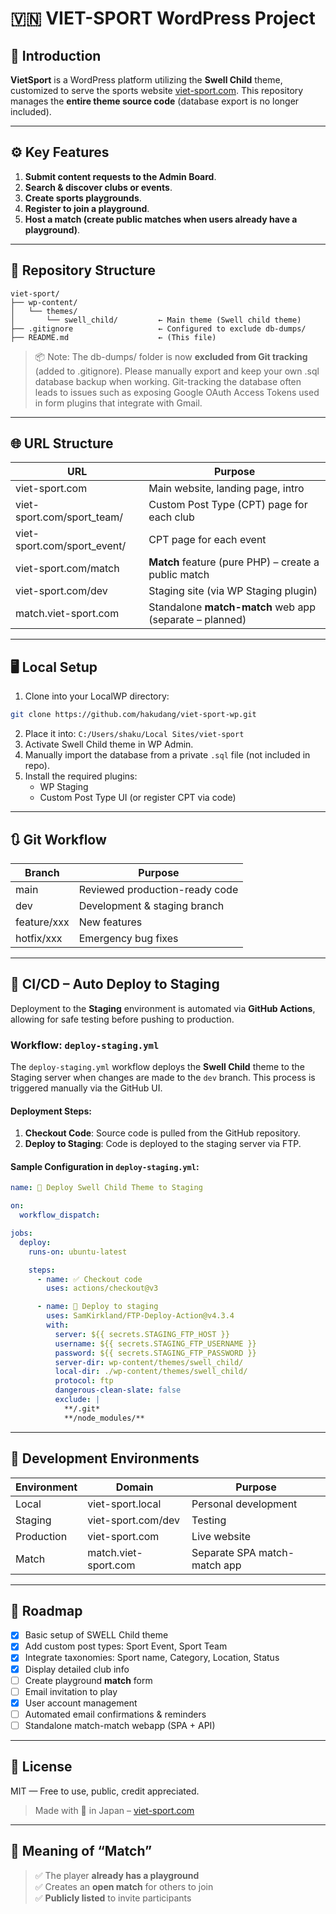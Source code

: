 # 🇻🇳 VIET-SPORT WordPress Project

## 🧭 Introduction

**VietSport** is a WordPress platform utilizing the **Swell Child** theme, customized to serve the sports website [viet-sport.com](https://viet-sport.com). This repository manages the **entire theme source code** (database export is no longer included).

---

## ⚙️ Key Features

1. **Submit content requests to the Admin Board**.  
2. **Search & discover clubs or events**.  
3. **Create sports playgrounds**.  
4. **Register to join a playground**.  
5. **Host a match (create public matches when users already have a playground)**.

---

## 🧱 Repository Structure

```
viet-sport/
├── wp-content/
│   └── themes/
│       └── swell_child/         ← Main theme (Swell child theme)
├── .gitignore                   ← Configured to exclude db-dumps/
├── README.md                    ← (This file)
```

> 📦 Note: The db-dumps/ folder is now **excluded from Git tracking** (added to .gitignore). Please manually export and keep your own .sql database backup when working. Git-tracking the database often leads to issues such as exposing Google OAuth Access Tokens used in form plugins that integrate with Gmail.

---

## 🌐 URL Structure

| URL                            | Purpose                                                  |
|--------------------------------|----------------------------------------------------------|
| viet-sport.com                 | Main website, landing page, intro                        |
| viet-sport.com/sport_team/     | Custom Post Type (CPT) page for each club                |
| viet-sport.com/sport_event/    | CPT page for each event                                  |
| viet-sport.com/match           | **Match** feature (pure PHP) – create a public match     |
| viet-sport.com/dev             | Staging site (via WP Staging plugin)                     |
| match.viet-sport.com           | Standalone **match-match** web app (separate – planned) |

---

## 🖥️ Local Setup

1. Clone into your LocalWP directory:

```bash
git clone https://github.com/hakudang/viet-sport-wp.git
```

2. Place it into: `C:/Users/shaku/Local Sites/viet-sport`  
3. Activate Swell Child theme in WP Admin.  
4. Manually import the database from a private `.sql` file (not included in repo).  
5. Install the required plugins:
    - WP Staging
    - Custom Post Type UI (or register CPT via code)

---

## 🔃 Git Workflow

| Branch       | Purpose                      |
|--------------|------------------------------|
| main         | Reviewed production-ready code |
| dev          | Development & staging branch |
| feature/xxx  | New features                 |
| hotfix/xxx   | Emergency bug fixes          |

---

## 🚀 CI/CD – Auto Deploy to Staging

Deployment to the **Staging** environment is automated via **GitHub Actions**, allowing for safe testing before pushing to production.

### Workflow: `deploy-staging.yml`

The `deploy-staging.yml` workflow deploys the **Swell Child** theme to the Staging server when changes are made to the `dev` branch. This process is triggered manually via the GitHub UI.

#### Deployment Steps:
1. **Checkout Code**: Source code is pulled from the GitHub repository.  
2. **Deploy to Staging**: Code is deployed to the staging server via FTP.

#### Sample Configuration in `deploy-staging.yml`:

```yaml
name: 🚀 Deploy Swell Child Theme to Staging

on:
  workflow_dispatch:

jobs:
  deploy:
    runs-on: ubuntu-latest

    steps:
      - name: ✅ Checkout code
        uses: actions/checkout@v3

      - name: 🚀 Deploy to staging
        uses: SamKirkland/FTP-Deploy-Action@v4.3.4
        with:
          server: ${{ secrets.STAGING_FTP_HOST }}
          username: ${{ secrets.STAGING_FTP_USERNAME }}
          password: ${{ secrets.STAGING_FTP_PASSWORD }}
          server-dir: wp-content/themes/swell_child/
          local-dir: ./wp-content/themes/swell_child/
          protocol: ftp
          dangerous-clean-slate: false
          exclude: |
            **/.git*
            **/node_modules/**
```

---

## 🧪 Development Environments

| Environment | Domain                    | Purpose              |
|-------------|---------------------------|----------------------|
| Local       | viet-sport.local          | Personal development |
| Staging     | viet-sport.com/dev        | Testing              |
| Production  | viet-sport.com            | Live website         |
| Match     | match.viet-sport.com    | Separate SPA match-match app |

---

## 🚀 Roadmap

- [x] Basic setup of SWELL Child theme  
- [x] Add custom post types: Sport Event, Sport Team  
- [x] Integrate taxonomies: Sport name, Category, Location, Status  
- [x] Display detailed club info  
- [ ] Create playground **match** form  
- [ ] Email invitation to play  
- [x] User account management  
- [ ] Automated email confirmations & reminders  
- [ ] Standalone match-match webapp (SPA + API)  

---

## 📄 License

MIT — Free to use, public, credit appreciated.  

> Made with 💪 in Japan – [viet-sport.com](https://viet-sport.com)

---

## 🧾 Meaning of “Match”

> ✅ The player **already has a playground**  
> ✅ Creates an **open match** for others to join  
> ✅ **Publicly listed** to invite participants  
